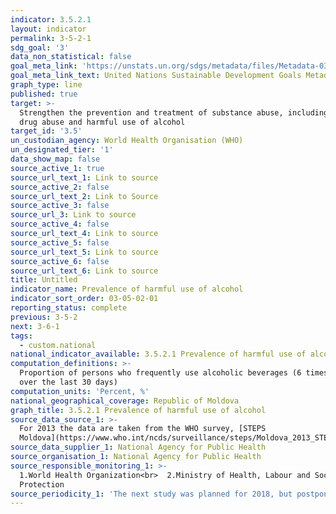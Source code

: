 ```yaml
---
indicator: 3.5.2.1
layout: indicator
permalink: 3-5-2-1
sdg_goal: '3'
data_non_statistical: false
goal_meta_link: 'https://unstats.un.org/sdgs/metadata/files/Metadata-03-05-02.pdf'
goal_meta_link_text: United Nations Sustainable Development Goals Metadata (PDF 214 KB)
graph_type: line
published: true
target: >-
  Strengthen the prevention and treatment of substance abuse, including narcotic
  drug abuse and harmful use of alcohol
target_id: '3.5'
un_custodian_agency: World Health Organisation (WHO)
un_designated_tier: '1'
data_show_map: false
source_active_1: true
source_url_text_1: Link to source
source_active_2: false
source_url_text_2: Link to Source
source_active_3: false
source_url_3: Link to source
source_active_4: false
source_url_text_4: Link to source
source_active_5: false
source_url_text_5: Link to source
source_active_6: false
source_url_text_6: Link to source
title: Untitled
indicator_name: Prevalence of harmful use of alcohol
indicator_sort_order: 03-05-02-01
reporting_status: complete
previous: 3-5-2
next: 3-6-1
tags:
  - custom.national
national_indicator_available: 3.5.2.1 Prevalence of harmful use of alcohol
computation_definitions: >-
  Proportion of persons who frequently use alcoholic beverages (6 times and more
  over the last 30 days)
computation_units: 'Percent, %'
national_geographical_coverage: Republic of Moldova
graph_title: 3.5.2.1 Prevalence of harmful use of alcohol
source_data_source_1: >-
  For 2013 the data are taken from the WHO survey, [STEPS
  Moldova](https://www.who.int/ncds/surveillance/steps/Moldova_2013_STEPS_FactSheet.pdf)
source_data_supplier_1: National Agency for Public Health
source_organisation_1: National Agency for Public Health
source_responsible_monitoring_1: >-
  1.World Health Organization<br>  2.Ministry of Health, Labour and Social
  Protection
source_periodicity_1: 'The next study was planned for 2018, but postponed due to lack of funds'
---
```

